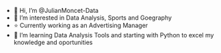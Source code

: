 - 👋 Hi, I’m @JulianMoncet-Data
- 👀 I’m interested in Data Analysis, Sports and Goegraphy
- ⭐ Currently working as an Advertising Manager
- 🌱 I’m learning Data Analysis Tools and starting with Python to excel my knowledge and oportunities

<!---
JulianMoncet-Data/JulianMoncet-Data is a ✨ special ✨ repository because its `README.md` (this file) appears on your GitHub profile.
You can click the Preview link to take a look at your changes.
--->
